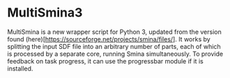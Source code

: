# MultiSmina3
MultiSmina is a new wrapper script for Python 3, updated from the version found (here)[https://sourceforge.net/projects/smina/files/]. 
It works by splitting the input SDF file into an arbitrary number of parts, each of which is processed by a separate core, running Smina simultaneously. 
To provide feedback on task progress, it can use the progressbar module if it is installed.

